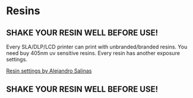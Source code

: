 <h1>Resins</h1>

<h2>SHAKE YOUR RESIN WELL BEFORE USE!</h2>

Every SLA/DLP/LCD printer can print with unbranded/branded resins. You need buy 405nm uv sensitive resins. Every resin has another exposure settings.

<a href="https://docs.google.com/spreadsheets/d/16ySR-7JTph7sbwI2E4mBBUs2DR2YmuxoActwGzV8YRo/">Resin settings by Alejandro Salinas</a>

<h2>SHAKE YOUR RESIN WELL BEFORE USE!</h2>
